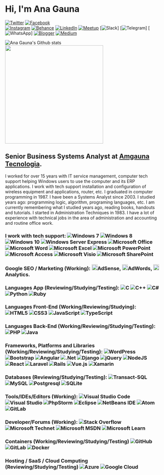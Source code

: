 
# Hi, I'm Ana Gauna   

[![Twitter](https://img.shields.io/badge/-Twitter-blue?style=flat-square&logo=Twitter&logoColor=white&link=https://www.twitter.com/amgauna/)](https://www.twitter.com/amgauna/)
[![Facebook](https://img.shields.io/badge/Facebook-%231877F2.svg?style=for-the-badge&logo=Facebook&logoColor=white&link=https://www.facebook.com/amgauna/)](https://www.facebook.com/amgauna/)  
[![Instagram](https://img.shields.io/badge/<Instagram>-%23E4405F.svg?style=for-the-badge&logo=Instagram&logoColor=white&link=https://www.instagram.com/amgauna/)](https://www.facebook.com/amgauna/) 
[![Behance](https://img.shields.io/badge/Behance-1769ff?style=for-the-badge&logo=behance&logoColor=white&link=https://www.behance.net/amgauna/)](https://www.behance.net/amgauna/)
[![LinkedIn](https://img.shields.io/badge/linkedin-%230077B5.svg?style=for-the-badge&logo=linkedin&logoColor=white&link=https://www.linkedin.com/in/amgauna/)](https://www.linkedin.com/in/amgauna/) 
[![Meetup](https://img.shields.io/badge/Meetup-f64363?style=for-the-badge&logo=meetup&logoColor=white&link=https://www.meetup.com/amgauna/)](https://www.meetup.com/amgauna/) 
[![Slack](https://img.shields.io/badge/Slack-4A154B?style=for-the-badge&logo=slack&logoColor=white)]
[![Telegram](https://img.shields.io/badge/Telegram-2CA5E0?style=for-the-badge&logo=telegram&logoColor=white)]
[![WhatsApp](https://img.shields.io/badge/WhatsApp-25D366?style=for-the-badge&logo=whatsapp&logoColor=white)]
[![Blogger](https://img.shields.io/badge/Blogger-FF5722?style=for-the-badge&logo=blogger&logoColor=white&link=https://anagaunatech.blogspot.com)](https://https://anagaunatech.blogspot.com) 
[![Medium](https://img.shields.io/badge/Medium-12100E?style=for-the-badge&logo=medium&logoColor=white&link=https://www.medium.com/amgauna/)](https://www.medium.com/amgauna/)


![Ana Gauna's Github stats](https://github-readme-stats.vercel.app/api?username=amgauna&show_icons=true&theme=radical)
<img width="320em" height="auto" src="https://github-readme-stats.vercel.app/api/top-langs/?username=amgauna&layout=compact&langs_count=16&theme=dracula"/><br></a>


## Senior Business Systems Analyst at <a href="https://www.amgauna.com.br" target="_blank">Amgauna Tecnologia</a>. 

I worked for over 15 years with IT service management, computer tech support helping Windows users to use the computer and its ERP applications. I work with tech support installation and configuration of wireless equipment and applications, router, etc. I graduated in computer programming in 1987. I have been a Systems Analyst since 2003. I studied years ago: programming logic, algorithm, programing languages, etc. I am currently remembering what I studied years ago, reading books, handouts and tutorials. I started in Administration Techniques in 1983. I have a lot of experience with technical jobs in the area of administration and accounting and routine office work.

### I work with tech support: ![Windows 7](https://img.shields.io/badge/Windows%207-0078D6?style=for-the-badge&logo=windows&logoColor=white)  ![Windows 8](https://img.shields.io/badge/Windows%208-0078D6?style=for-the-badge&logo=windows&logoColor=white)  ![Windows 10](https://img.shields.io/badge/Windows%2010-0078D6?style=for-the-badge&logo=windows&logoColor=white)  ![Windows Server Express](https://img.shields.io/badge/Windows%20Server%20Express-0078D6?style=for-the-badge&logo=windows&logoColor=white)  ![Microsoft Office](https://img.shields.io/badge/Microsoft_Office-D83B01?style=for-the-badge&logo=microsoft-office&logoColor=white)  ![Microsoft Word](https://img.shields.io/badge/Microsoft_Word-2B579A?style=for-the-badge&logo=microsoft-word&logoColor=white)  ![Microsoft Excel](https://img.shields.io/badge/Microsoft_Excel-217346?style=for-the-badge&logo=microsoft-excel&logoColor=white)  ![Microsoft PowerPoint](https://img.shields.io/badge/Microsoft_PowerPoint-B7472A?style=for-the-badge&logo=microsoft-powerpoint&logoColor=white)  ![Microsoft Access](https://img.shields.io/badge/Microsoft_Access-A4373A?style=for-the-badge&logo=microsoft-access&logoColor=white)  ![Microsoft Visio ](https://img.shields.io/badge/Microsoft_Visio-3955A3?style=for-the-badge&logo=microsoft-visio&logoColor=white)  ![Microsoft SharePoint ](https://img.shields.io/badge/Microsoft_SharePoint-0078D4?style=for-the-badge&logo=microsoft-sharepoint&logoColor=white)
  
### Google SEO / Marketing (Working):  <a><img src="https://github.com/tomchen/stack-icons/blob/master/logos/google-adsense.svg" alt="Google Adsense" width="19px" height="19px">AdSense</a>, <a><img src="https://github.com/tomchen/stack-icons/blob/master/logos/google-adwords.svg" alt="Google Adword" width="19px" height="19px">AdWords</a>, <a><img src="https://github.com/tomchen/stack-icons/blob/master/logos/google-analytics.svg" alt="Google Analytics" width="19px" height="19px">Analytics</a>. 

### Languages App (Reviewing/Studying/Testing): ![C](https://img.shields.io/badge/C-%2300599C.svg?style=for-the-badge&logo=C&logoColor=white)  ![C++](https://img.shields.io/badge/C++-%2300599C.svg?style=for-the-badge&logo=C%2B%2B&logoColor=white)  ![C#](https://img.shields.io/badge/C%23-%23239120.svg?style=for-the-badge&logo=C-SHARP&logoColor=white)  ![Python](https://img.shields.io/badge/python-3670A0?style=for-the-badge&logo=python&logoColor=ffdd54)  ![Ruby](https://img.shields.io/badge/ruby-%23CC342D.svg?style=for-the-badge&logo=ruby&logoColor=white) 

### Languages Front-End (Working/Reviewing/Studying):  ![HTML5](https://img.shields.io/badge/html5-%23E34F26.svg?style=for-the-badge&logo=html5&logoColor=white)  ![CSS3](https://img.shields.io/badge/css3-%231572B6.svg?style=for-the-badge&logo=css3&logoColor=white)  ![JavaScript](https://img.shields.io/badge/javascript-%23323330.svg?style=for-the-badge&logo=javascript&logoColor=%23F7DF1E)  ![TypeScript](https://img.shields.io/badge/typescript-%23007ACC.svg?style=for-the-badge&logo=typescript&logoColor=white) 

### Languages Back-End (Working/Reviewing/Studying/Testing):  ![PHP](https://img.shields.io/badge/php-%23777BB4.svg?style=for-the-badge&logo=php&logoColor=white) ![Java](https://img.shields.io/badge/java-%23ED8B00.svg?style=for-the-badge&logo=java&logoColor=white) 

### Frameworks, Platforms and Libraries (Working/Reviewing/Studying/Testing):   ![WordPress](https://img.shields.io/badge/WordPress-%23117AC9.svg?style=for-the-badge&logo=WordPress&logoColor=white)  ![Bootstrap](https://img.shields.io/badge/bootstrap-%23563D7C.svg?style=for-the-badge&logo=bootstrap&logoColor=white)   ![Angular](https://img.shields.io/badge/angular-%23DD0031.svg?style=for-the-badge&logo=angular&logoColor=white)  ![.Net](https://img.shields.io/badge/.NET-5C2D91?style=for-the-badge&logo=.net&logoColor=white)  ![Django](https://img.shields.io/badge/django-%23092E20.svg?style=for-the-badge&logo=django&logoColor=white)   ![jQuery](https://img.shields.io/badge/jquery-%230769AD.svg?style=for-the-badge&logo=jquery&logoColor=white)   ![NodeJS](https://img.shields.io/badge/node.js-6DA55F?style=for-the-badge&logo=node.js&logoColor=white)  ![React](https://img.shields.io/badge/react-%2320232a.svg?style=for-the-badge&logo=react&logoColor=%2361DAFB)  ![Laravel](https://img.shields.io/badge/laravel-%23FF2D20.svg?style=for-the-badge&logo=laravel&logoColor=white)   ![Rails](https://img.shields.io/badge/rails-%23CC0000.svg?style=for-the-badge&logo=ruby-on-rails&logoColor=white)  ![Vue.js](https://img.shields.io/badge/vuejs-%2335495e.svg?style=for-the-badge&logo=vuedotjs&logoColor=%234FC08D)  ![Xamarin](https://img.shields.io/badge/Xamarin-3199DC?style=for-the-badge&logo=xamarin&logoColor=white) 

### Databases (Reviewing/Studying/Testing): ![Transact-SQL](https://img.shields.io/badge/Transact-SQL-%23E4405F.svg?style=for-the-badge&logo=Transact-SQL&logoColor=white)  ![MySQL](https://img.shields.io/badge/mysql-%2300f.svg?style=for-the-badge&logo=mysql&logoColor=white)  ![Postgresql](https://img.shields.io/badge/postgresql-%23316192.svg?style=for-the-badge&logo=postgresql&logoColor=white)  ![SQLite](https://img.shields.io/badge/sqlite-%2307405e.svg?style=for-the-badge&logo=sqlite&logoColor=white)  

### Tools/IDEs/Editors (Working):  ![Visual Studio Code](https://img.shields.io/badge/Visual%20Studio%20Code-0078d7.svg?style=for-the-badge&logo=visual-studio-code&logoColor=white) ![Visual Studio](https://img.shields.io/badge/Visual%20Studio-5C2D91.svg?style=for-the-badge&logo=visual-studio&logoColor=white) ![PhpStorm](https://img.shields.io/badge/phpstorm-143?style=for-the-badge&logo=phpstorm&logoColor=black&color=black&labelColor=darkorchid) ![Eclipse](https://img.shields.io/badge/Eclipse-FE7A16.svg?style=for-the-badge&logo=Eclipse&logoColor=white)  ![NetBeans IDE](https://img.shields.io/badge/NetBeansIDE-1B6AC6.svg?style=for-the-badge&logo=apache-netbeans-ide&logoColor=white)  ![Atom](https://img.shields.io/badge/Atom-%2366595C.svg?style=for-the-badge&logo=atom&logoColor=white)  ![GitLab](https://img.shields.io/badge/gitlab-%23181717.svg?style=for-the-badge&logo=gitlab&logoColor=white)

### Developer/Forums (Working):  ![Stack Overflow](https://img.shields.io/badge/-Stackoverflow-FE7A16?style=for-the-badge&logo=stack-overflow&logoColor=white) ![Microsoft Technet](https://img.shields.io/badge/Microsoft%20Tecnet-0078D4?style=for-the-badge&logo=microsoft&logoColor=white)  ![Microsoft MSDN](https://img.shields.io/badge/Microsoft%20MSDN-0078D4?style=for-the-badge&logo=microsoft&logoColor=white)  ![Microsoft Learn](https://img.shields.io/badge/Microsoft%20Learn-0078D4?style=for-the-badge&logo=microsoft&logoColor=white)

### Containers (Working/Reviewing/Studying/Testing) ![GitHub](https://img.shields.io/badge/github-%23121011.svg?style=for-the-badge&logo=github&logoColor=white) ![GitLab](https://img.shields.io/badge/gitlab-%23181717.svg?style=for-the-badge&logo=gitlab&logoColor=white)  ![Docker](https://img.shields.io/badge/docker-%230db7ed.svg?style=for-the-badge&logo=docker&logoColor=white) 

### Hosting / SaaS / Cloud Computing (Reviewing/Studying/Testing) ![Azure](https://img.shields.io/badge/azure-%230072C6.svg?style=for-the-badge&logo=azure-devops&logoColor=white)  ![Google Cloud](https://img.shields.io/badge/GoogleCloud-%234285F4.svg?style=for-the-badge&logo=google-cloud&logoColor=white) 



